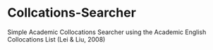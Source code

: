 # Collcations-Searcher
Simple Academic Collocations Searcher using the Academic English Collocations List (Lei &amp; Liu, 2008)
